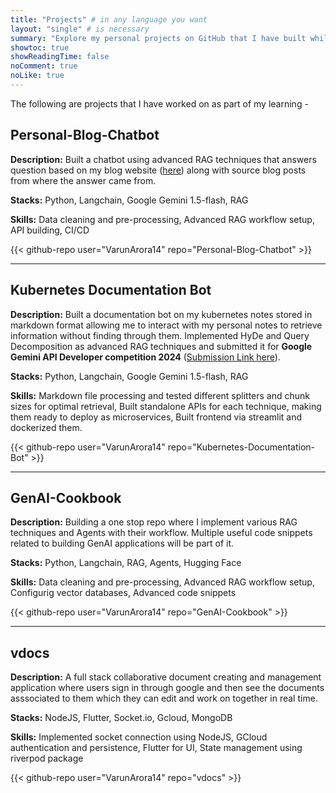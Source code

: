 ```yaml
---
title: "Projects" # in any language you want
layout: "single" # is necessary
summary: "Explore my personal projects on GitHub that I have built while learning new things"
showtoc: true
showReadingTime: false
noComment: true
noLike: true
---
```


<!-- reference - https://github.com/k10sj02/thedataplaybook/tree/main/content -->

The following are projects that I have worked on as part of my learning -

## Personal-Blog-Chatbot

**Description:** Built a chatbot using advanced RAG techniques that answers question based on my blog website ([here](https://varunarora14.github.io/)) along with source blog posts from where the answer came from.

**Stacks:** Python, Langchain, Google Gemini 1.5-flash, RAG

**Skills:** Data cleaning and pre-processing, Advanced RAG workflow setup, API building, CI/CD

{{< github-repo user="VarunArora14" repo="Personal-Blog-Chatbot" >}}

---

## Kubernetes Documentation Bot

**Description:** Built a documentation bot on my kubernetes notes stored in markdown format allowing me to interact with my personal notes to retrieve information without finding through them. Implemented HyDe and Query Decomposition as advanced RAG techniques and submitted it for **Google Gemini API Developer competition 2024** ([Submission Link here](https://ai.google.dev/competition/projects/varun-arora)).

**Stacks:** Python, Langchain, Google Gemini 1.5-flash, RAG

**Skills:** Markdown file processing and tested different splitters and chunk sizes for optimal retrieval, Built standalone APIs for each technique, making them ready to deploy as microservices, Built frontend via streamlit and dockerized them.

{{< github-repo user="VarunArora14" repo="Kubernetes-Documentation-Bot" >}}

---

## GenAI-Cookbook

**Description:** Building a one stop repo where I implement various RAG techniques and Agents with their workflow. Multiple useful code snippets related to building GenAI applications will be part of it.

**Stacks:** Python, Langchain, RAG, Agents, Hugging Face

**Skills:** Data cleaning and pre-processing, Advanced RAG workflow setup, Configurig vector databases, Advanced code snippets

{{< github-repo user="VarunArora14" repo="GenAI-Cookbook" >}}

---

## vdocs

**Description:** A full stack collaborative document creating and management application where users sign in through google and then see the documents asssociated to them which they can edit and work on together in real time.

**Stacks:** NodeJS, Flutter, Socket.io, Gcloud, MongoDB

**Skills:** Implemented socket connection using NodeJS, GCloud authentication and persistence, Flutter for UI, State management using riverpod package

{{< github-repo user="VarunArora14" repo="vdocs" >}}
